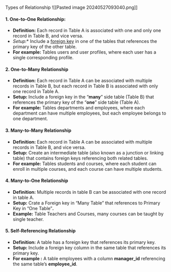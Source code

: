 Types of Relationship
![[Pasted image 20240527093040.png]]
#### 1. One-to-One Relationship:

- **Definition:** Each record in Table A is associated with one and only one record in Table B, and vice versa.
- *Setup:** Include a [foreign key](https://www.geeksforgeeks.org/foreign-key-constraint-in-sql/) in one of the tables that references the primary key of the other table.
- **For example:** Tables users and user profiles, where each user has a single corresponding profile.
#### 2. One-to-Many Relationship

- **Definition:** Each record in Table A can be associated with multiple records in Table B, but each record in Table B is associated with only one record in Table A.
- **Setup:** Include a foreign key in the “**many**” side table (Table B) that references the primary key of the “**one**” side table (Table A).
- **For example:** Tables departments and employees, where each department can have multiple employees, but each employee belongs to one department.

#### 3. Many-to-Many Relationship

- **Definition:** Each record in Table A can be associated with multiple records in Table B, and vice versa.
- **Setup:** Create an intermediate table (also known as a junction or linking table) that contains foreign keys referencing both related tables.
- **For example:** Tables students and courses, where each student can enroll in multiple courses, and each course can have multiple students.
#### 4. Many-to-One Relationship

- **Definition:** Multiple records in table B can be associated with one record in table A.
- **Setup:** Crate a Foreign key in “Many Table” that references to Primary Key in “One Table”****.****
- **Example:** Table Teachers and Courses, many courses can be taught by single teacher.
  
#### 5. Self-Referencing Relationship

- **Definition:** A table has a foreign key that references its primary key.
- **Setup:** Include a foreign key column in the same table that references its primary key.
- **For example :** A table employees with a column **manager_id** referencing the same table’s **employee_id**.